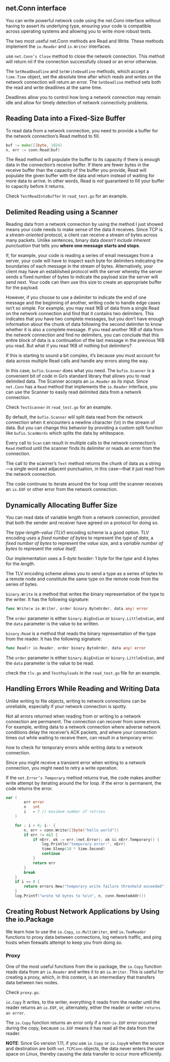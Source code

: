 ## net.Conn interface

You can write powerful network code using the net.Conn interface without having to assert its underlying type, ensuring your code is compatible across operating systems and allowing you to write more robust tests.

The two most useful net.Conn methods are Read and Write. These methods implement the `io.Reader` and `io.Writer` interfaces.

use `net.Conn’s Close` method to close the network connection. This method will return nil if the connection successfully closed or an error otherwise.

The `SetReadDeadline` and `SetWriteDeadline` methods, which accept a `time.Time` object, set the absolute time after which reads and writes on the network connection will return an error. The `SetDeadline` method sets both the read and write deadlines at the same time.

Deadlines allow you to control how long a network connection may remain idle and allow for timely detection of network connectivity problems.

## Reading Data into a Fixed-Size Buffer

To read data from a network connection, you need to provide a buffer for the network connection’s Read method to fill.

```go
buf := make([]byte, 1024)
n, err := conn.Read(buf)
```

The Read method will populate the buffer to its capacity if there is enough data in the connection’s receive buffer. If there are fewer bytes in the receive buffer than the capacity of the buffer you provide, Read will populate the given buffer with the data and return instead of waiting for more data to arrive. In other words, Read is *not* guaranteed to fill your buffer to capacity before it returns.

Check `TestReadIntoBuffer` in `read_test.go` for an example.

## Delimited Reading using a Scanner

Reading data from a network connection by using the method I just showed means your code needs to make sense of the data it receives. Since TCP is a *stream-oriented* protocol, a client can receive a stream of bytes across many packets. Unlike sentences, binary data *doesn’t include inherent punctuation* that tells you **where one message starts and stops**.

If, for example, your code is reading a series of email messages from a server, your code will have to inspect each byte for delimiters indicating the boundaries of each message in the stream of bytes. Alternatively, your client may have an established protocol with the server whereby the server sends a fixed number of bytes to indicate the payload size the server will send next. Your code can then use this size to create an appropriate buffer for the payload.

However, if you choose to use a delimiter to indicate the end of one message and the beginning of another, writing code to handle edge cases isn’t so simple. For example, you may read 1KB of data from a single Read on the network connection and find that it contains two delimiters. This indicates that you have two complete messages, but you don’t have enough information about the chunk of data following the second delimiter to know whether it is also a complete message. If you read another 1KB of data from the network connection and find no delimiters, you can conclude that this entire block of data is a continuation of the last message in the previous 1KB you read. But what if you read 1KB of nothing but delimiters?

If this is starting to sound a bit complex, it’s because you must account for data across multiple Read calls and handle any errors along the way.

In this case, `bufio.Scanner` does what you need.
The `bufio.Scanner` is a convenient bit of code in Go’s standard library that allows you to read delimited data. The Scanner accepts an `io.Reader` as its input. Since `net.Conn` has a `Read` method that implements the `io.Reader` interface, you can use the Scanner to easily read delimited data from a network connection.

Check `TestScanner` in `read_test.go` for an example.

By default, the `bufio.Scanner` will split data read from the network connection when it encounters a newline character (\n) in the stream of data. But you can change this behavior by providing a custom split function like `bufio.ScanWords` which splits the data by whitespace.

Every call to `Scan` can result in multiple calls to the network connection’s `Read` method until the scanner finds its delimiter or reads an error from the connection.

The call to the scanner’s `Text` method returns the chunk of data as a string—a single word and adjacent punctuation, in this case—that it just read from the network connection.

The code continues to iterate around the for loop until the scanner receives an `io.EOF` or other error from the network connection.

## Dynamically Allocating Buffer Size

You can read data of variable length from a network connection, provided that both the sender and receiver have agreed on a protocol for doing so.

The *type-length-value (TLV)* encoding scheme is a good option. TLV encoding uses a *fixed number of bytes* to represent the *type of data*, a *fixed number of bytes* to represent the *value size*, and a *variable number of bytes* to represent the *value itself*.

Our implementation uses a *5-byte header*: 1 byte for the *type* and 4 bytes for the *length*.

The TLV encoding scheme allows you to send a type as a series of bytes to a remote node and constitute the same type on the remote node from the series of bytes.

`binary.Write` is a method that writes the binary representation of the type to the writer. It has the following signature:

```go
func Write(w io.Writer, order binary.ByteOrder, data any) error
```

The `order` parameter is either `binary.BigEndian` or `binary.LittleEndian`, and the `data` parameter is the value to be written.

`binary.Read` is a method that reads the binary representation of the type from the reader. It has the following signature:

```go
func Read(r io.Reader, order binary.ByteOrder, data any) error
```

The `order` parameter is either `binary.BigEndian` or `binary.LittleEndian`, and the `data` parameter is the value to be read.

check the `tlv.go` and `TestPayloads` in the `read_test.go` file for an example.


## Handling Errors While Reading and Writing Data

Unlike writing to file objects, writing to network connections can be unreliable, especially if your network connection is spotty.

Not all errors returned when reading from or writing to a network connection are permanent. The connection can recover from some errors. For example, writing data to a network connection where adverse network conditions delay the receiver’s ACK packets, and where your connection times out while waiting to receive them, can result in a temporary error.

how to check for temporary errors while writing data to a network connection.


Since you might receive a transient error when writing to a network connection, you might need to retry a write operation. 

If the `net.Error’s Temporary` method returns true, the code makes another write attempt by iterating around the for loop. If the error is permanent, the code returns the error.

```go
var (
		err error
		n   int
		i   = 7 // maximum number of retries
	)

	for ; i > 0; i-- {
		n, err = conn.Write([]byte("hello world"))
		if err != nil {
			if nErr, ok := err.(net.Error); ok && nErr.Temporary() {
				log.Println("temporary error:", nErr)
				time.Sleep(10 * time.Second)
				continue
			}
			return err
		}
		break
	}
	if i == 0 {
		return errors.New("temporary write failure threshold exceeded")
	}
	log.Printf("wrote %d bytes to %s\n", n, conn.RemoteAddr())

```

## Creating Robust Network Applications by Using the io.Package

We learn how to use the `io.Copy`, `io.MultiWriter`, and `io.TeeReader` functions to proxy data between connections, log network traffic, and ping hosts when firewalls attempt to keep you from doing so.

### Proxy
One of the most useful functions from the io package, the `io.Copy` function reads data from an `io.Reader` and writes it to an `io.Writer`. This is useful for creating a proxy, which, in this context, is an intermediary that transfers data between two nodes. 

Check `proxy.go`.

`io.Copy` It writes, to the writer, everything it reads from the reader until the reader returns an `io.EOF`, or, alternately, either the reader or writer `returns an error`. 

The `io.Copy` function returns an error only if a non-`io.EOF` error occurred during the copy, because `io.EOF` means it has read all the data from the reader.

**NOTE**: Since Go version 1.11, if you use `io.Copy` or `io.CopyN` when the source and destination are both `net.TCPConn` objects, the data never enters the user space on Linux, thereby causing the data transfer to occur more efficiently.
